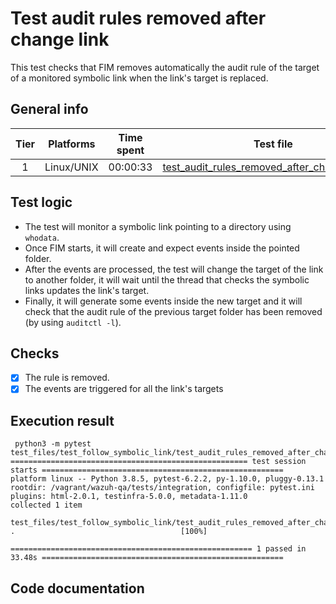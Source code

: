 # Test audit rules removed after change link

This test checks that FIM removes automatically the audit rule of the target of a monitored symbolic link  when the link's target is replaced.
## General info

| Tier | Platforms | Time spent| Test file |
|:--:|:--:|:--:|:--:|
| 1 | Linux/UNIX | 00:00:33 | [test_audit_rules_removed_after_change_link.py](../../../../../../tests/integration/test_fim/test_files/test_follow_symbolic_link/test_audit_rules_removed_after_change_link.py)|

## Test logic


- The test will monitor a symbolic link pointing to a directory using `whodata`.
- Once FIM starts, it will create and expect events inside the pointed folder.
- After the events are processed, the test will change the target of the link to another  folder, it will wait until the thread that checks the symbolic links updates the link's target.
- Finally, it will generate some events inside the new target and it will check that the audit rule of the previous target folder has been removed (by using `auditctl -l`).

## Checks

- [x] The rule is removed.
- [x] The events are triggered for all the link's targets

## Execution result

```
 python3 -m pytest test_files/test_follow_symbolic_link/test_audit_rules_removed_after_change_link.py
===================================================== test session starts ======================================================
platform linux -- Python 3.8.5, pytest-6.2.2, py-1.10.0, pluggy-0.13.1
rootdir: /vagrant/wazuh-qa/tests/integration, configfile: pytest.ini
plugins: html-2.0.1, testinfra-5.0.0, metadata-1.11.0
collected 1 item

test_files/test_follow_symbolic_link/test_audit_rules_removed_after_change_link.py .                                     [100%]

====================================================== 1 passed in 33.48s ======================================================
```

## Code documentation

<!-- ::: tests.integration.test_fim.test_files.test_follow_symbolic_link.test_audit_rules_removed_after_change_link -->
